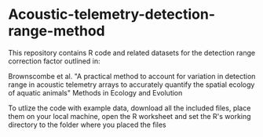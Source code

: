 # Acoustic-telemetry-detection-range-method

This repository contains R code and related datasets for the detection range correction factor outlined in:

Brownscombe et al. "A practical method to account for variation in detection range in acoustic telemetry arrays to accurately quantify the spatial ecology of aquatic animals" Methods in Ecology and Evolution

To utlize the code with example data, download all the included files, place them on your local machine, open the R worksheet and set the R's working directory to the folder where you placed the files
